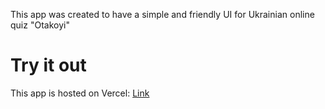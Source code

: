 This app was created to have a simple and friendly UI for Ukrainian online quiz "Otakoyi"

# Try it out
This app is hosted on Vercel: [Link](https://otakoyi.vercel.app/quiz?video=DWFGa2ludLY&forms=tynGTj8jUEadoxN47.DLTtmN4a6ET7Emtr6.An3pbYRZ5gzD2qez8.NS43Gb1Pdke6gXD78)

